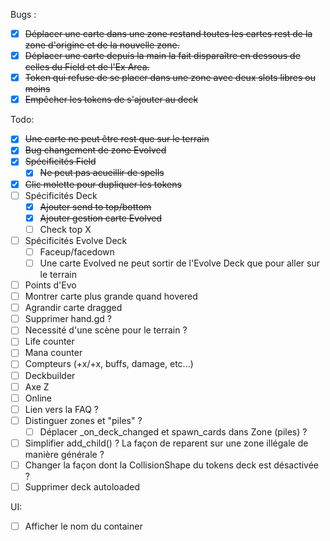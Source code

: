 Bugs :
- [x] ~~Déplacer une carte dans une zone restand toutes les cartes rest de la zone d'origine et de la nouvelle zone.~~
- [x] ~~Déplacer une carte depuis la main la fait disparaître en dessous de celles du Field et de l'Ex Area.~~
- [x] ~~Token qui refuse de se placer dans une zone avec deux slots libres ou moins~~
- [x] ~~Empêcher les tokens de s'ajouter au deck~~

Todo:
- [x] ~~Une carte ne peut être rest que sur le terrain~~
- [x] ~~Bug changement de zone Evolved~~
- [x] ~~Spécificités Field~~
	- [x] ~~Ne peut pas acueillir de spells~~
- [x] ~~Clic molette pour dupliquer les tokens~~
- [ ] Spécificités Deck
	- [x] ~~Ajouter send to top/bottom~~
	- [x] ~~Ajouter gestion carte Evolved~~
	- [ ] Check top X
- [ ] Spécificités Evolve Deck
	- [ ] Faceup/facedown
	- [ ] Une carte Evolved ne peut sortir de l'Evolve Deck que pour aller sur le terrain
- [ ] Points d'Evo
- [ ] Montrer carte plus grande quand hovered
- [ ] Agrandir carte dragged
- [ ] Supprimer hand.gd ?
- [ ] Necessité d'une scène pour le terrain ? 
- [ ] Life counter
- [ ] Mana counter
- [ ] Compteurs (+x/+x, buffs, damage, etc...)
- [ ] Deckbuilder
- [ ] Axe Z 
- [ ] Online
- [ ] Lien vers la FAQ ?
- [ ] Distinguer zones et "piles" ?
	- [ ] Déplacer _on_deck_changed et spawn_cards dans Zone (piles) ?
- [ ] Simplifier add_child() ? La façon de reparent sur une zone illégale de manière générale ?
- [ ] Changer la façon dont la CollisionShape du tokens deck est désactivée ?
- [ ] Supprimer deck autoloaded

UI:
- [ ] Afficher le nom du container
